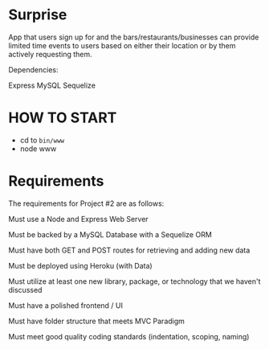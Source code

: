 # Surprise

App that users sign up for and the bars/restaurants/businesses can provide limited time events to users based on either their location or by them actively requesting them.

Dependencies:

Express
MySQL
Sequelize


# HOW TO START

- cd to `bin/www` 
- node www

# Requirements

The requirements for Project #2 are as follows:

Must use a Node and Express Web Server

Must be backed by a MySQL Database with a Sequelize ORM

Must have both GET and POST routes for retrieving and adding new data

Must be deployed using Heroku (with Data)

Must utilize at least one new library, package, or technology that we haven't discussed

Must have a polished frontend / UI

Must have folder structure that meets MVC Paradigm

Must meet good quality coding standards (indentation, scoping, naming)

